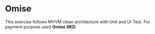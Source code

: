 # Omise

This exercise follows MVVM clean architecture with Unit and UI Test. For payment purpose used <b>Omise SKD</b>.

